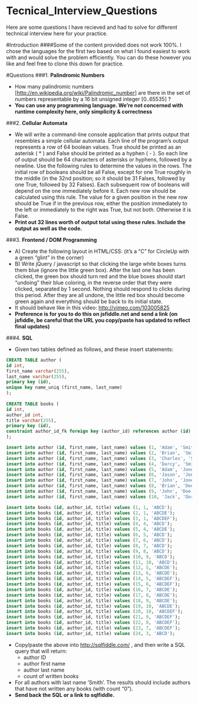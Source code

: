 # Tecnical_Interview_Questions
Here are some questions I have recieved and had to solve for different technical interview here for your practice.

#Introduction
####Some of the content provided does not work 100%.  I chose the languages for the first two based on what I found easiest to work with and would solve the problem efficiently.  You can do these however you like and feel free to clone this down for practice.

#Questions 
###1. <b>Palindromic Numbers</b>
  * How many palindromic numbers [http://en.wikipedia.org/wiki/Palindromic_number] are there in the set of numbers representable by a 16 bit unsigned integer [0..65535] ?
  * <b>You can use any programming language. We’re not concerned with runtime complexity here, only simplicity & correctness</b>

###2. <b>Cellular Automata</b>
  * We will write a command-line console application that prints output that resembles a simple cellular automata. Each line of the program’s output represents a row of 64 boolean values. True should be printed as an asterisk ( * ) and False should be printed as a hyphen ( - ). So each line of output should be 64 characters of asterisks or hyphens, followed by a newline.  Use the following rules to determine the values in the rows. The initial row of booleans should be all False, except for one True roughly in the middle (in the 32nd position; so it should be 31 Falses, followed by one True, followed by 32 Falses). Each subsequent row of booleans will depend on the one immediately before it. Each new row should be calculated using this rule. The value for a given position in the new row should be True if in the previous row, either the position immediately to the left or immediately to the right was True, but not both. Otherwise it is False.
  * <b>Print out 32 lines worth of output total using these rules. Include the output as well as the code.</b>
  
###3. <b>Frontend / DOM Programming</b>
  * A) Create the following layout in HTML/CSS: (it’s a “C” for CircleUp with a green “glint” in the corner)
  * B) Write jQuery / javascript so that clicking the large white boxes turns them blue (ignore the little green box). After the last one has been clicked, the green box should turn red and the blue boxes should start “undoing” their blue coloring, in the reverse order that they were clicked, separated by 1 second.  Nothing should respond to clicks during this period. After they are all undone, the little red box should become green again and everything should be back to its initial state.
  * It should behave like in this video: http://vimeo.com/103005825
  * <b>Preference is for you to do this on jsfiddle.net and send a link (on jsfiddle, be careful that the URL you copy/paste has updated to reflect final updates)</b>

###4. <b>SQL</b>
  * Given two tables defined as follows, and these insert statements:
  
```SQL 
CREATE TABLE author (
id int,
first_name varchar(255),
last_name varchar(255),
primary key (id),
unique key name_uniq (first_name, last_name)
);
 
CREATE TABLE books (
id int,
author_id int,
title varchar(255),
primary key (id),
constraint author_id_fk foreign key (author_id) references author (id)
);

insert into author (id, first_name, last_name) values (1, 'Adam', 'Smith');
insert into author (id, first_name, last_name) values (2, 'Brian', 'Smith');
insert into author (id, first_name, last_name) values (3, 'Charles', 'Smith');
insert into author (id, first_name, last_name) values (4, 'Darcy', 'Smith');
insert into author (id, first_name, last_name) values (5, 'Adam', 'Jones');
insert into author (id, first_name, last_name) values (6, 'Jason', 'Jones');
insert into author (id, first_name, last_name) values (7, 'John', 'Jones');
insert into author (id, first_name, last_name) values (8, 'Brian', 'Doe');
insert into author (id, first_name, last_name) values (9, 'John', 'Doe');
insert into author (id, first_name, last_name) values (10, 'Jack', 'Dorsey');

insert into books (id, author_id, title) values (1, 1, 'ABCD');
insert into books (id, author_id, title) values (2, 1, 'ABCDE');
insert into books (id, author_id, title) values (3, 1, 'ABCDEF');
insert into books (id, author_id, title) values (4, 4, 'ABCD');
insert into books (id, author_id, title) values (5, 4, 'ABCDE');
insert into books (id, author_id, title) values (6, 5, 'ABCD');
insert into books (id, author_id, title) values (7, 6, 'ABCD');
insert into books (id, author_id, title) values (8, 7, 'ABCD');
insert into books (id, author_id, title) values (9, 8, 'ABCD');
insert into books (id, author_id, title) values (10, 9, 'ABCD');
insert into books (id, author_id, title) values (11, 10, 'ABCD');
insert into books (id, author_id, title) values (12, 5, 'ABCDE');
insert into books (id, author_id, title) values (13, 6, 'ABCDE');
insert into books (id, author_id, title) values (14, 5, 'ABCDEF');
insert into books (id, author_id, title) values (15, 6, 'ABCDEF');
insert into books (id, author_id, title) values (16, 7, 'ABCDE');
insert into books (id, author_id, title) values (17, 8, 'ABCDE');
insert into books (id, author_id, title) values (18, 9, 'ABCDE');
insert into books (id, author_id, title) values (19, 10, 'ABCDE');
insert into books (id, author_id, title) values (20, 10, 'ABCDEF');
insert into books (id, author_id, title) values (21, 9, 'ABCDEF');
insert into books (id, author_id, title) values (22, 8, 'ABCDEF');
insert into books (id, author_id, title) values (23, 7, 'ABCDEF');
insert into books (id, author_id, title) values (24, 3, 'ABCD');
```
* Copy/paste the above into http://sqlfiddle.com/ , and then write a SQL query that will return:
     * author ID
     * author first name
     * author last name
     * count of written books
* For all authors with last name ‘Smith’. The results should include authors that have not written any books (with count “0”).
* <b>Send back the SQL or a link to sqlfiddle.</b>
